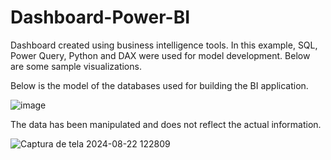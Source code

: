 # Dashboard-Power-BI
Dashboard created using business intelligence tools. In this example, SQL, Power Query, Python and DAX were used for model development. Below are some sample visualizations.

Below is the model of the databases used for building the BI application.

![image](https://github.com/user-attachments/assets/3fe5605b-218e-47bb-a41c-efde0cbd2126)

The data has been manipulated and does not reflect the actual information.

![Captura de tela 2024-08-22 122809](https://github.com/user-attachments/assets/cb229223-eef8-4f71-af19-8d076619715d)


